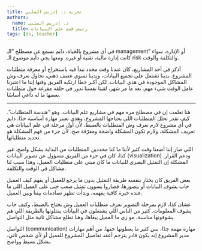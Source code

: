 ```yaml
---
title: تجربة د. إدريس الصلبي
authors:
  name: د. إدريس الصلبي
  title: رئيس قسم علم البيانات
tags: [ds, teacher]
---
```


في أي مشروع بالحياة، دايم نسمع عن مصطلح “الـ management” أو الإدارة، سواء كانت إدارة مالية، تقنية أو غيره. ومعها يجي دايم موضوع الـ risk والتكلفة والوقت.

أذكر في أحد المشاريع، كان عندنا وقت محدد نبدأ فيه باستخراج أو معرفة متطلبات المشروع. بدينا نشتغل على تجميع البيانات، وبدينا نسوي عصف ذهني، نحاول نعرف وش المشاكل الموجودة في هذي البيانات. لكن أكبر خطأ ارتكبه الفريق وقتها إننا ما اعتبرنا عامل الوقت شيء مهم. بعد ما مر شهر، لقينا نفسنا ندور في حلقة مفرغة حول متطلبات بعضها ما له داعي أساسًا.

---
<!-- truncate -->

هنا تعلمت إن في مصطلح مره مهم في مشاريع علم البيانات، وهو “هندسة المتطلبات”. كيف تقدر تحلل المتطلبات اللي يحتاجها المشروع، وهذي تعتبر مهارة أساسية جدًا. دايم في أي مشروع لازم نعرف وش المتطلبات بالضبط، لأن أول مرحلة في علم البيانات هي تعريف المشكلة، ولازم تكون المشكلة واضحة ومعرّفة صح، لأن جزء من فهم المشكلة هو تحديد متطلباتها.

اللي صار إننا أضعنا وقت كثير لأننا ما كنا محددين المتطلبات من البداية بشكل واضح. غير كذا، كان في جزء من الفريق مسؤول عن تصوير البيانات (visualization) ودعم القرار. المشكلة إن التمثيل البصري للبيانات ما كان مبني على متطلبات العميل، وهذا سبب لنا مشاكل في الوقت والتكلفة.

بعض الفريق كان يختار بنفسه طريقة التمثيل بدون ما يرجع للعميل أو يفهم كيف العميل حاب يشوف البيانات أو يتصورها. فصاروا يسوون تمثيل صعب حتى على العميل اللي ما عنده خبرة كافية يفهمه، وبدأت تظهر تصادمات بيننا وبين العميل.

عشان كذا، لازم بمرحلة التصوير نعرف متطلبات العميل وش يحتاج بالضبط، وكيف حاب يشوف المعلومات. كثير من الناس اللي يشتغلون في البيانات يمثلونها بالطريقة اللي هم يشوفونها مناسبة، مو زي ما العميل يبغاها، وهنا تطلع مشاكل ثانية مثل التواصل.

التواصل (communication) مهارة مهمة جدًا، بس كثير ما يعطونها حقها. من أهم مهارات مدير المشروع إنه يكون قادر يترجم أعقد تفاصيل المشروع للعميل أو لأي شخص ثاني، بشكل بسيط وواضح.
